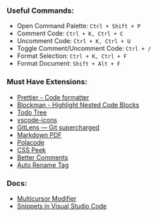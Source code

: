 ### Useful Commands:
- Open Command Palette: ```Ctrl + Shift + P```
- Comment Code: ```Ctrl + K, Ctrl + C```
- Uncomment Code: ```Ctrl + K, Ctrl + U```
- Toggle Comment/Uncomment Code: ```Ctrl + /```
- Format Selection: ```Ctrl + K, Ctrl + F```
- Format Document: ```Shift + Alt + F```

### Must Have Extensions:
- [Prettier - Code formatter](https://marketplace.visualstudio.com/items?itemName=esbenp.prettier-vscode)
- [Blockman - Highlight Nested Code Blocks](https://marketplace.visualstudio.com/items?itemName=leodevbro.blockman)
- [Todo Tree](https://marketplace.visualstudio.com/items?itemName=Gruntfuggly.todo-tree)
- [vscode-icons](https://marketplace.visualstudio.com/items?itemName=robertohuertasm.vscode-icons)
- [GitLens — Git supercharged](https://marketplace.visualstudio.com/items?itemName=eamodio.gitlens)
- [Markdown PDF](https://marketplace.visualstudio.com/items?itemName=yzane.markdown-pdf)
- [Polacode](https://marketplace.visualstudio.com/items?itemName=pnp.polacode)
- [CSS Peek](https://marketplace.visualstudio.com/items?itemName=pranaygp.vscode-css-peek)
- [Better Comments](https://marketplace.visualstudio.com/items?itemName=aaron-bond.better-comments)
- [Auto Rename Tag](https://marketplace.visualstudio.com/items?itemName=formulahendry.auto-rename-tag)

### Docs:
- [Multicursor Modifier](https://code.visualstudio.com/docs/editor/codebasics#_multicursor-modifier)
- [Snippets in Visual Studio Code](https://code.visualstudio.com/docs/editor/userdefinedsnippets)
